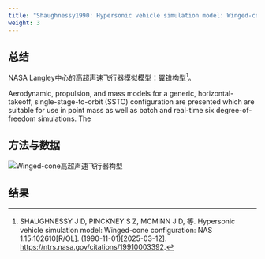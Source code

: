 ```yaml
---
title: "Shaughnessy1990: Hypersonic vehicle simulation model: Winged-cone configuration"
weight: 3
---
```

## 总结

NASA Langley中心的高超声速飞行器模拟模型：翼锥构型[^Shaughnessy1990]。

[^Shaughnessy1990]: SHAUGHNESSY J D, PINCKNEY S Z, MCMINN J D, 等. Hypersonic vehicle simulation model: Winged-cone configuration: NAS 1.15:102610[R/OL]. (1990-11-01)[2025-03-12]. https://ntrs.nasa.gov/citations/19910003392.


Aerodynamic, propulsion, and mass models for a generic, horizontal-takeoff, single-stage-to-orbit (SSTO) configuration are presented which are suitable for use in point mass as well as batch and real-time six degree-of-freedom simulations.
The

## 方法与数据

![Winged-cone高超声速飞行器构型](/Shaughnessy1990/configuration.png)

## 结果
